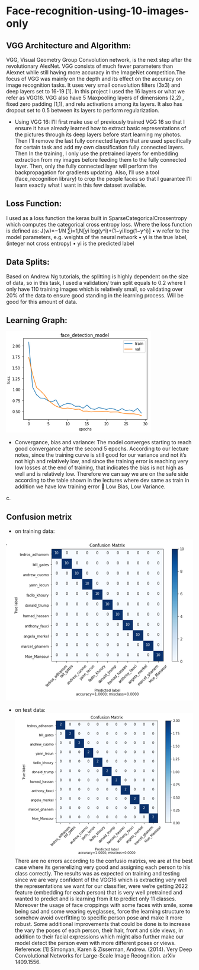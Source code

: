 # Face-recognition-using-10-images-only


## VGG Architecture and Algorithm:
VGG, Visual Geometry Group Convolution network, is the next step after the revolutionary AlexNet. VGG consists of much fewer parameters than Alexnet while still having more accuracy in the ImageNet competition.The focus of VGG was mainly on the depth and its effect on the accuracy on image recognition tasks. It uses very small convolution filters (3x3) and deep layers set to 16-19  [1]. In this project I used the 16 layers or what we refer as VGG16. VGG also have 5 Maxpooling layers of dimensions (2,2) , fixed zero padding (1,1), and relu activations among its layers. It also has dropout set to 0.5 between its layers to perform regularization.
- Using VGG 16:
I’ll first make use of previously trained VGG 16 so that I ensure it have already learned how to extract basic representations of the pictures through its deep layers before start learning my photos. Then I’ll remove the last fully connected layers that are used specifically for certain task and add my own classification fully connected layers. Then In the training, I only use the pretrained layers for embedding extraction from my images before feeding them to the fully connected layer. Then, only the fully connected layer will perform the backpropagation for gradients updating.
Also, I’ll use a tool (face_recognition library) to crop the people faces so that I guarantee I’ll learn exactly what I want in this few dataset available.
## Loss Function:
I used as a loss function the keras built in SparseCategoricalCrossentropy which computes the categorical cross entropy loss. Where the loss function is defined as:
J(w)=−1/N ∑i=1,N[yi log(y^i)+(1−yi)log(1−y^i)]
•	w refer to the model parameters, e.g. weights of the neural network
•	yi is the true label, (integer not cross entropy)
•	yi is the predicted label

## Data Splits:
Based on Andrew Ng tutorials, the splitting is highly dependent on the size of data, so in this task, I used a validation/ train split equals to 0.2 where I only have 110 training images which is relatively small, so validating over 20% of the data to ensure good standing in the learning process. Will be good for this amount of data.

## Learning Graph:
 ![Learning graph](/images/graph.png)
- Convergance, bias and variance:
The model converges starting to reach good convergance after the second 5 epochs. According to our lecture notes, since the training curve is still good for our variance and not it’s not high and relatively low, and since the training error is reaching very low losses at the end of training, that indicates the bias is not high as well and is relatively low. Therefore we can say we are on the safe side according to the table shown in the lectures where dev same as train in addition we have low training error  Low Bias, Low Variance.

c.
## Confusion metrix
- on training data:
 
 ![Learning graph](/images/matrix1.png)
 
- on test data:
 ![Learning graph](/images/matrix2.png)
There are no errors according to the confusio matrixs, we are at the best case where its generelizing very good and assigning each person to his class correctly. The results was as expected on training and testing since we are very confident of the VGG16 which is extracting very well the representations we want for our classifier, were we’re getting 2622 feature (embedding for each person) that is very well pretrained and wanted to predict and is learning from it to predict only 11 classes. Moreover the usage of face croppings with some faces with smile, some being sad and some wearing eyeglasses, force the learning structure to somehow avoid overfitting to specific person pose and make it more robust.
Some additional improvements that could be done is to increase the vary the poses of each person, their hair, front and side views, in addition to their facial expressions which might also further make our model detect the person even with more different poses or views.
Reference:
[1] Simonyan, Karen & Zisserman, Andrew. (2014). Very Deep Convolutional Networks for Large-Scale Image Recognition. arXiv 1409.1556.
